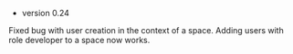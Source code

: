 - version 0.24

Fixed bug with user creation in the context of a space. Adding users with role developer to a space now works.
